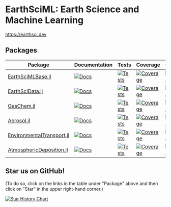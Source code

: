 # EarthSciML: Earth Science and Machine Learning

https://earthsci.dev

## Packages

| Package  | Documentation | Tests | Coverage | Compat | Formatting |
| ------------- | ------------- | ------------- | ------------- | ------------- | ------------- |
| [EarthSciMLBase.jl](https://github.com/EarthSciML/EarthSciMLBase.jl)  | [![Docs](https://img.shields.io/badge/docs-stable-blue.svg)](https://EarthSciML.github.io/EarthSciMLBase.jl/stable)  | [![Tests](https://github.com/EarthSciML/EarthSciMLBase.jl/actions/workflows/Tests.yml/badge.svg?branch=main)](https://github.com/EarthSciML/EarthSciMLBase.jl/actions/workflows/Tests.yml?query=branch%3Amain) | [![Coverage](https://codecov.io/gh/EarthSciML/EarthSciMLBase.jl/branch/main/graph/badge.svg)](https://codecov.io/gh/EarthSciML/EarthSciMLBase.jl) | [![Compat](https://github.com/EarthSciML/EarthSciMLBase.jl/actions/workflows/Downgrade.yml/badge.svg?branch=main)](https://github.com/EarthSciML/EarthSciMLBase.jl/actions/workflows/Downgrade.yml?query=branch%3Amain) | [![Format](https://github.com/EarthSciML/EarthSciMLBase.jl/actions/workflows/FormatCheck.yml/badge.svg?branch=main)](https://github.com/EarthSciML/EarthSciMLBase.jl/actions/workflows/FormatCheck.yml?query=branch%3Amain)
| [EarthSciData.jl](https://github.com/EarthSciML/EarthSciData.jl)  | [![Docs](https://img.shields.io/badge/docs-stable-blue.svg)](https://EarthSciML.github.io/EarthSciData.jl/stable)  | [![Tests](https://github.com/EarthSciML/EarthSciData.jl/actions/workflows/Tests.yml/badge.svg?branch=main)](https://github.com/EarthSciML/EarthSciData.jl/actions/workflows/Tests.yml?query=branch%3Amain) | [![Coverage](https://codecov.io/gh/EarthSciML/EarthSciData.jl/branch/main/graph/badge.svg)](https://codecov.io/gh/EarthSciML/EarthSciData.jl) | [![Compat](https://github.com/EarthSciML/EarthSciData.jl/actions/workflows/Downgrade.yml/badge.svg?branch=main)](https://github.com/EarthSciML/EarthSciData.jl/actions/workflows/Downgrade.yml?query=branch%3Amain) | [![Format](https://github.com/EarthSciML/EarthSciData.jl/actions/workflows/FormatCheck.yml/badge.svg?branch=main)](https://github.com/EarthSciML/EarthSciData.jl/actions/workflows/FormatCheck.yml?query=branch%3Amain)
| [GasChem.jl](https://github.com/EarthSciML/GasChem.jl)  | [![Docs](https://img.shields.io/badge/docs-stable-blue.svg)](https://EarthSciML.github.io/GasChem.jl/stable)  | [![Tests](https://github.com/EarthSciML/GasChem.jl/actions/workflows/Tests.yml/badge.svg?branch=main)](https://github.com/EarthSciML/GasChem.jl/actions/workflows/Tests.yml?query=branch%3Amain) | [![Coverage](https://codecov.io/gh/EarthSciML/GasChem.jl/branch/main/graph/badge.svg)](https://codecov.io/gh/EarthSciML/GasChem.jl) | [![Compat](https://github.com/EarthSciML/GasChem.jl/actions/workflows/Downgrade.yml/badge.svg?branch=main)](https://github.com/EarthSciML/GasChem.jl/actions/workflows/Downgrade.yml?query=branch%3Amain) | [![Format](https://github.com/EarthSciML/GasChem.jl/actions/workflows/FormatCheck.yml/badge.svg?branch=main)](https://github.com/EarthSciML/GasChem.jl/actions/workflows/FormatCheck.yml?query=branch%3Amain)
| [Aerosol.jl](https://github.com/EarthSciML/Aerosol.jl)  | [![Docs](https://img.shields.io/badge/docs-stable-blue.svg)](https://EarthSciML.github.io/Aerosol.jl/stable)  | [![Tests](https://github.com/EarthSciML/Aerosol.jl/actions/workflows/Tests.yml/badge.svg?branch=main)](https://github.com/EarthSciML/Aerosol.jl/actions/workflows/Tests.yml?query=branch%3Amain) | [![Coverage](https://codecov.io/gh/EarthSciML/Aerosol.jl/branch/main/graph/badge.svg)](https://codecov.io/gh/EarthSciML/Aerosol.jl) | [![Compat](https://github.com/EarthSciML/Aerosol.jl/actions/workflows/Downgrade.yml/badge.svg?branch=main)](https://github.com/EarthSciML/Aerosol.jl/actions/workflows/Downgrade.yml?query=branch%3Amain) | [![Format](https://github.com/EarthSciML/Aerosol.jl/actions/workflows/FormatCheck.yml/badge.svg?branch=main)](https://github.com/EarthSciML/Aerosol.jl/actions/workflows/FormatCheck.yml?query=branch%3Amain)
| [EnvironmentalTransport.jl](https://github.com/EarthSciML/EnvironmentalTransport.jl)  | [![Docs](https://img.shields.io/badge/docs-stable-blue.svg)](https://EarthSciML.github.io/EnvironmentalTransport.jl/stable)  | [![Tests](https://github.com/EarthSciML/EnvironmentalTransport.jl/actions/workflows/Tests.yml/badge.svg?branch=main)](https://github.com/EarthSciML/EnvironmentalTransport.jl/actions/workflows/Tests.yml?query=branch%3Amain) | [![Coverage](https://codecov.io/gh/EarthSciML/EnvironmentalTransport.jl/branch/main/graph/badge.svg)](https://codecov.io/gh/EarthSciML/EnvironmentalTransport.jl) | [![Compat](https://github.com/EarthSciML/EnvironmentalTransport.jl/actions/workflows/Downgrade.yml/badge.svg?branch=main)](https://github.com/EarthSciML/EnvironmentalTransport.jl/actions/workflows/Downgrade.yml?query=branch%3Amain) | [![Format](https://github.com/EarthSciML/EnvironmentalTransport.jl/actions/workflows/FormatCheck.yml/badge.svg?branch=main)](https://github.com/EarthSciML/EnvironmentalTransport.jl/actions/workflows/FormatCheck.yml?query=branch%3Amain)
| [AtmosphericDeposition.jl](https://github.com/EarthSciML/AtmosphericDeposition.jl)  | [![Docs](https://img.shields.io/badge/docs-stable-blue.svg)](https://EarthSciML.github.io/AtmosphericDeposition.jl/stable)  | [![Tests](https://github.com/EarthSciML/AtmosphericDeposition.jl/actions/workflows/Tests.yml/badge.svg?branch=main)](https://github.com/EarthSciML/AtmosphericDeposition.jl/actions/workflows/Tests.yml?query=branch%3Amain) | [![Coverage](https://codecov.io/gh/EarthSciML/AtmosphericDeposition.jl/branch/main/graph/badge.svg)](https://codecov.io/gh/EarthSciML/AtmosphericDeposition.jl) | [![Compat](https://github.com/EarthSciML/AtmosphericDeposition.jl/actions/workflows/Downgrade.yml/badge.svg?branch=main)](https://github.com/EarthSciML/AtmosphericDeposition.jl/actions/workflows/Downgrade.yml?query=branch%3Amain) | [![Format](https://github.com/EarthSciML/AtmosphericDeposition.jl/actions/workflows/FormatCheck.yml/badge.svg?branch=main)](https://github.com/EarthSciML/AtmosphericDeposition.jl/actions/workflows/FormatCheck.yml?query=branch%3Amain)

## Star us on GitHub!
(To do so, click on the links in the table under "Package" above and then click on "Star" in the upper right-hand corner.)

[![Star History Chart](https://api.star-history.com/svg?repos=EarthSciML/EarthSciMLBase.jl,EarthSciML/EarthSciMLData.jl,EarthSciML/GasChem.jl,EarthSciML/EnvironmentalTransport.jl,EarthSciML/Aerosol.jl,EarthSciML/AtmosphericDeposition.jl)](https://www.star-history.com/#EarthSciML/EarthSciMLBase.jl&EarthSciML/EarthSciMLData.jl&EarthSciML/GasChem.jl&EarthSciML/EnvironmentalTransport.jl&EarthSciML/Aerosol.jl&EarthSciML/AtmosphericDeposition.jl)
